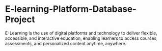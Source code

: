 # E-learning-Platform-Database-Project
E-Learning is the use of digital platforms and technology to deliver flexible, accessible, and interactive education, enabling learners to access courses, assessments, and personalized content anytime, anywhere.
